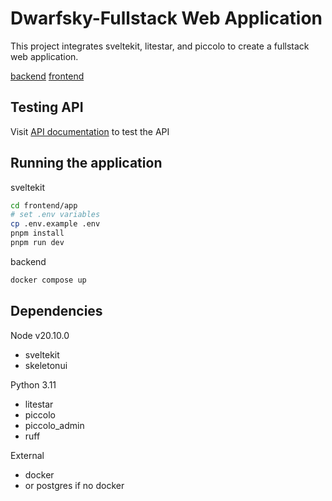 # Dwarfsky-Fullstack Web Application
This project integrates sveltekit, litestar, and piccolo to create a fullstack web application.

[backend](backend/README.md)
[frontend](frontend/README.md)

## Testing API
Visit [API documentation](http://localhost:8000/schema/swagger) to test the API

## Running the application
sveltekit
```bash
cd frontend/app
# set .env variables
cp .env.example .env
pnpm install
pnpm run dev
```

backend
```bash
docker compose up
```

## Dependencies
Node v20.10.0
- sveltekit
- skeletonui

Python 3.11
- litestar
- piccolo
- piccolo_admin
- ruff

External
- docker
- or postgres if no docker